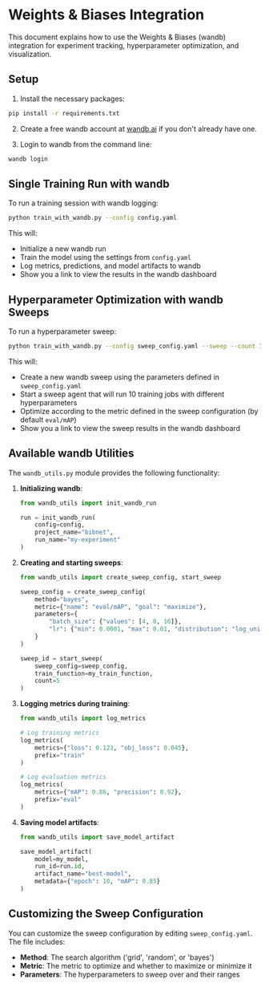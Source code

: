 # Weights & Biases Integration

This document explains how to use the Weights & Biases (wandb) integration for experiment tracking, hyperparameter optimization, and visualization.

## Setup

1. Install the necessary packages:
```bash
pip install -r requirements.txt
```

2. Create a free wandb account at [wandb.ai](https://wandb.ai/) if you don't already have one.

3. Login to wandb from the command line:
```bash
wandb login
```

## Single Training Run with wandb

To run a training session with wandb logging:

```bash
python train_with_wandb.py --config config.yaml
```

This will:
- Initialize a new wandb run
- Train the model using the settings from `config.yaml`
- Log metrics, predictions, and model artifacts to wandb
- Show you a link to view the results in the wandb dashboard

## Hyperparameter Optimization with wandb Sweeps

To run a hyperparameter sweep:

```bash
python train_with_wandb.py --config sweep_config.yaml --sweep --count 10
```

This will:
- Create a new wandb sweep using the parameters defined in `sweep_config.yaml`
- Start a sweep agent that will run 10 training jobs with different hyperparameters
- Optimize according to the metric defined in the sweep configuration (by default `eval/mAP`)
- Show you a link to view the sweep results in the wandb dashboard

## Available wandb Utilities

The `wandb_utils.py` module provides the following functionality:

1. **Initializing wandb**:
   ```python
   from wandb_utils import init_wandb_run

   run = init_wandb_run(
       config=config,
       project_name="bibnet",
       run_name="my-experiment"
   )
   ```

2. **Creating and starting sweeps**:
   ```python
   from wandb_utils import create_sweep_config, start_sweep

   sweep_config = create_sweep_config(
       method="bayes",
       metric={"name": "eval/mAP", "goal": "maximize"},
       parameters={
           "batch_size": {"values": [4, 8, 16]},
           "lr": {"min": 0.0001, "max": 0.01, "distribution": "log_uniform"}
       }
   )

   sweep_id = start_sweep(
       sweep_config=sweep_config,
       train_function=my_train_function,
       count=5
   )
   ```

3. **Logging metrics during training**:
   ```python
   from wandb_utils import log_metrics

   # Log training metrics
   log_metrics(
       metrics={"loss": 0.123, "obj_loss": 0.045},
       prefix="train"
   )

   # Log evaluation metrics
   log_metrics(
       metrics={"mAP": 0.86, "precision": 0.92},
       prefix="eval"
   )
   ```

4. **Saving model artifacts**:
   ```python
   from wandb_utils import save_model_artifact

   save_model_artifact(
       model=my_model,
       run_id=run.id,
       artifact_name="best-model",
       metadata={"epoch": 10, "mAP": 0.85}
   )
   ```

## Customizing the Sweep Configuration

You can customize the sweep configuration by editing `sweep_config.yaml`. The file includes:

- **Method**: The search algorithm ('grid', 'random', or 'bayes')
- **Metric**: The metric to optimize and whether to maximize or minimize it
- **Parameters**: The hyperparameters to sweep over and their ranges
